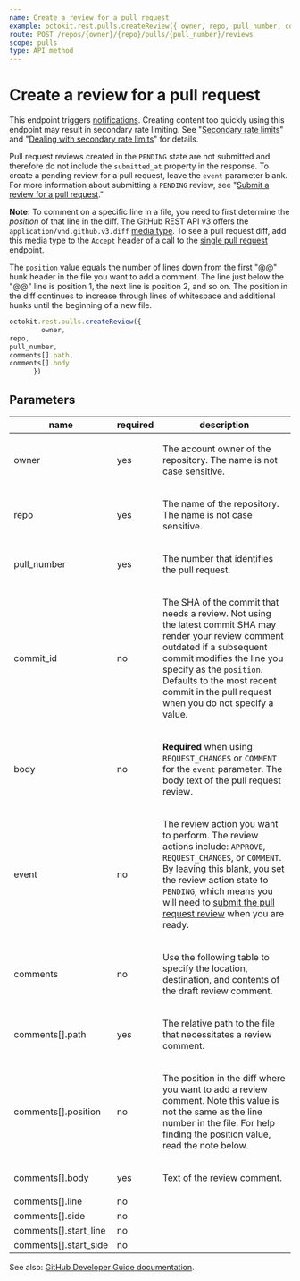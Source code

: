 ```yaml
---
name: Create a review for a pull request
example: octokit.rest.pulls.createReview({ owner, repo, pull_number, comments[].path, comments[].body })
route: POST /repos/{owner}/{repo}/pulls/{pull_number}/reviews
scope: pulls
type: API method
---
```


# Create a review for a pull request

This endpoint triggers [notifications](https://docs.github.com/en/github/managing-subscriptions-and-notifications-on-github/about-notifications). Creating content too quickly using this endpoint may result in secondary rate limiting. See "[Secondary rate limits](https://docs.github.com/rest/overview/resources-in-the-rest-api#secondary-rate-limits)" and "[Dealing with secondary rate limits](https://docs.github.com/rest/guides/best-practices-for-integrators#dealing-with-secondary-rate-limits)" for details.

Pull request reviews created in the `PENDING` state are not submitted and therefore do not include the `submitted_at` property in the response. To create a pending review for a pull request, leave the `event` parameter blank. For more information about submitting a `PENDING` review, see "[Submit a review for a pull request](https://docs.github.com/rest/pulls#submit-a-review-for-a-pull-request)."

**Note:** To comment on a specific line in a file, you need to first determine the _position_ of that line in the diff. The GitHub REST API v3 offers the `application/vnd.github.v3.diff` [media type](https://docs.github.com/rest/overview/media-types#commits-commit-comparison-and-pull-requests). To see a pull request diff, add this media type to the `Accept` header of a call to the [single pull request](https://docs.github.com/rest/reference/pulls#get-a-pull-request) endpoint.

The `position` value equals the number of lines down from the first "@@" hunk header in the file you want to add a comment. The line just below the "@@" line is position 1, the next line is position 2, and so on. The position in the diff continues to increase through lines of whitespace and additional hunks until the beginning of a new file.

```js
octokit.rest.pulls.createReview({
        owner,
repo,
pull_number,
comments[].path,
comments[].body
      })
```

## Parameters

<table>
  <thead>
    <tr>
      <th>name</th>
      <th>required</th>
      <th>description</th>
    </tr>
  </thead>
  <tbody>
    <tr><td>owner</td><td>yes</td><td>

The account owner of the repository. The name is not case sensitive.

</td></tr>
<tr><td>repo</td><td>yes</td><td>

The name of the repository. The name is not case sensitive.

</td></tr>
<tr><td>pull_number</td><td>yes</td><td>

The number that identifies the pull request.

</td></tr>
<tr><td>commit_id</td><td>no</td><td>

The SHA of the commit that needs a review. Not using the latest commit SHA may render your review comment outdated if a subsequent commit modifies the line you specify as the `position`. Defaults to the most recent commit in the pull request when you do not specify a value.

</td></tr>
<tr><td>body</td><td>no</td><td>

**Required** when using `REQUEST_CHANGES` or `COMMENT` for the `event` parameter. The body text of the pull request review.

</td></tr>
<tr><td>event</td><td>no</td><td>

The review action you want to perform. The review actions include: `APPROVE`, `REQUEST_CHANGES`, or `COMMENT`. By leaving this blank, you set the review action state to `PENDING`, which means you will need to [submit the pull request review](https://docs.github.com/rest/pulls#submit-a-review-for-a-pull-request) when you are ready.

</td></tr>
<tr><td>comments</td><td>no</td><td>

Use the following table to specify the location, destination, and contents of the draft review comment.

</td></tr>
<tr><td>comments[].path</td><td>yes</td><td>

The relative path to the file that necessitates a review comment.

</td></tr>
<tr><td>comments[].position</td><td>no</td><td>

The position in the diff where you want to add a review comment. Note this value is not the same as the line number in the file. For help finding the position value, read the note below.

</td></tr>
<tr><td>comments[].body</td><td>yes</td><td>

Text of the review comment.

</td></tr>
<tr><td>comments[].line</td><td>no</td><td>

</td></tr>
<tr><td>comments[].side</td><td>no</td><td>

</td></tr>
<tr><td>comments[].start_line</td><td>no</td><td>

</td></tr>
<tr><td>comments[].start_side</td><td>no</td><td>

</td></tr>
  </tbody>
</table>

See also: [GitHub Developer Guide documentation](https://docs.github.com/rest/reference/pulls#create-a-review-for-a-pull-request).
